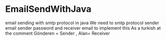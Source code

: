 # EmailSendWithJava
email sending with smtp protocol in java
We need to smtp protocol sender email sender password and receiver email to implement this
As a turkish at the comment Gönderen = Sender , Alan= Receiver 

